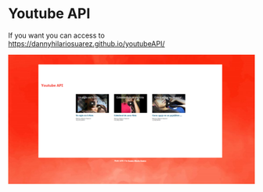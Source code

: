 # Youtube API

If you want you can access to https://dannyhilariosuarez.github.io/youtubeAPI/

![alt text](https://github.com/dannyhilariosuarez/youtubeAPI/blob/master/index.PNG)
